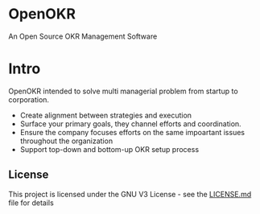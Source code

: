 # OpenOKR
An Open Source OKR Management Software
# Intro
OpenOKR intended to solve multi managerial problem from startup to corporation.
* Create alignment between strategies and execution
* Surface your primary goals, they channel efforts and coordination.
* Ensure the company focuses efforts on the same impoartant issues throughout the organization
* Support top-down and bottom-up OKR setup process
## License

This project is licensed under the GNU V3 License - see the [LICENSE.md](LICENSE.md) file for details
